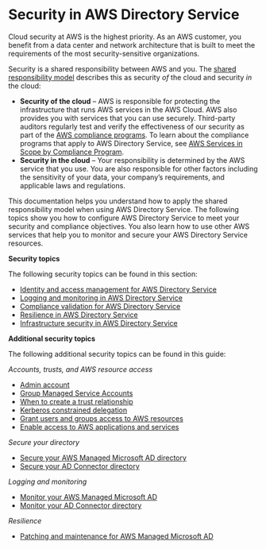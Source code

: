 # Security in AWS Directory Service<a name="security"></a>

Cloud security at AWS is the highest priority\. As an AWS customer, you benefit from a data center and network architecture that is built to meet the requirements of the most security\-sensitive organizations\.

Security is a shared responsibility between AWS and you\. The [shared responsibility model](http://aws.amazon.com/compliance/shared-responsibility-model/) describes this as security *of* the cloud and security *in* the cloud:
+ **Security of the cloud** – AWS is responsible for protecting the infrastructure that runs AWS services in the AWS Cloud\. AWS also provides you with services that you can use securely\. Third\-party auditors regularly test and verify the effectiveness of our security as part of the [AWS compliance programs](http://aws.amazon.com/compliance/programs/)\. To learn about the compliance programs that apply to AWS Directory Service, see [AWS Services in Scope by Compliance Program](http://aws.amazon.com/compliance/services-in-scope/)\.
+ **Security in the cloud** – Your responsibility is determined by the AWS service that you use\. You are also responsible for other factors including the sensitivity of your data, your company’s requirements, and applicable laws and regulations\. 

This documentation helps you understand how to apply the shared responsibility model when using AWS Directory Service\. The following topics show you how to configure AWS Directory Service to meet your security and compliance objectives\. You also learn how to use other AWS services that help you to monitor and secure your AWS Directory Service resources\. 

**Security topics**

The following security topics can be found in this section:
+ [Identity and access management for AWS Directory Service](iam_auth_access.md)
+ [Logging and monitoring in AWS Directory Service](incident-response.md)
+ [Compliance validation for AWS Directory Service](ds-compliance.md)
+ [Resilience in AWS Directory Service](disaster-recovery-resiliency.md)
+ [Infrastructure security in AWS Directory Service](infrastructure-security.md)

**Additional security topics**

The following additional security topics can be found in this guide:

*Accounts, trusts, and AWS resource access*
+ [Admin account](ms_ad_getting_started_admin_account.md)
+ [Group Managed Service Accounts](ms_ad_key_concepts_gmsa.md)
+ [When to create a trust relationship](ms_ad_setup_trust.md)
+ [Kerberos constrained delegation](ms_ad_key_concepts_kerberos.md)
+ [Grant users and groups access to AWS resources](ms_ad_manage_roles.md)
+ [Enable access to AWS applications and services](ms_ad_manage_apps_services.md)

*Secure your directory*
+ [Secure your AWS Managed Microsoft AD directory](ms_ad_security.md)
+ [Secure your AD Connector directory](ad_connector_security.md)

*Logging and monitoring*
+ [Monitor your AWS Managed Microsoft AD](ms_ad_monitor.md)
+ [Monitor your AD Connector directory](ad_connector_monitor.md)

*Resilience*
+ [Patching and maintenance for AWS Managed Microsoft AD](ms_ad_key_concepts_maintenance.md)